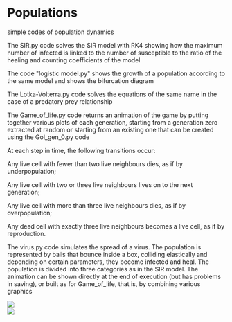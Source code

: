 # Populations
simple codes of population dynamics

The SIR.py code solves the SIR model with RK4 showing how the maximum number of infected is linked to the number of susceptible to the ratio of the healing and counting coefficients of the model

The code "logistic model.py" shows the growth of a population according to the same model and shows the bifurcation diagram

The Lotka-Volterra.py code solves the equations of the same name in the case of a predatory prey relationship

The Game_of_life.py code returns an animation of the game by putting together various plots of each generation, starting from a generation zero extracted at random or starting from an existing one that can be created using the Gol_gen_0.py code

At each step in time, the following transitions occur:

Any live cell with fewer than two live neighbours dies, as if by underpopulation;

Any live cell with two or three live neighbours lives on to the next generation;

Any live cell with more than three live neighbours dies, as if by overpopulation;

Any dead cell with exactly three live neighbours becomes a live cell, as if by reproduction.

The virus.py code simulates the spread of a virus. The population is represented by balls that bounce inside a box, colliding elastically and depending on certain parameters, they become infected and heal. The population is divided into three categories as in the SIR model. The animation can be shown directly at the end of execution (but has problems in saving), or built as for Game_of_life, that is, by combining various graphics

![](plots/epi.gif)  
![](plots/life.gif)

